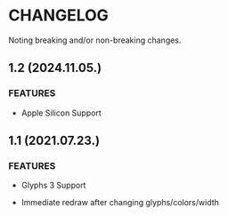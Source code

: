 # CHANGELOG

Noting breaking and/or non-breaking changes.

## 1.2 (2024.11.05.)

### FEATURES

- Apple Silicon Support

## 1.1 (2021.07.23.)

### FEATURES

- Glyphs 3 Support

- Immediate redraw after changing glyphs/colors/width